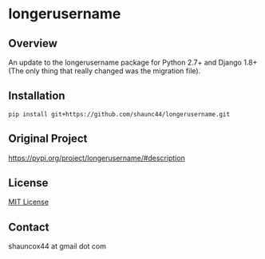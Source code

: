 # longerusername

## Overview
An update to the longerusername package for Python 2.7+ and Django 1.8+ (The only thing that really changed was the migration file).

## Installation
```
pip install git+https://github.com/shaunc44/longerusername.git
```

## Original Project
https://pypi.org/project/longerusername/#description


## License
[MIT License](https://github.com/shaunc44/longerusername/blob/master/LICENSE) 

## Contact
shauncox44 at gmail dot com



